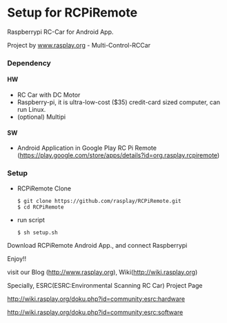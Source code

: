 # Setup for RCPiRemote

Raspberrypi RC-Car for Android App.

Project by www.rasplay.org - Multi-Control-RCCar


### Dependency
#### HW 
  * RC Car with DC Motor
  * Raspberry-pi, it is ultra-low-cost ($35) credit-card sized computer, can run Linux.
  * (optional) Multipi

#### SW
  * Android Application in Google Play
    RC Pi Remote (https://play.google.com/store/apps/details?id=org.rasplay.rcpiremote)

### Setup
  * RCPiRemote Clone

    ```
    $ git clone https://github.com/rasplay/RCPiRemote.git
    $ cd RCPiRemote
    ```
  * run script

    ```
    $ sh setup.sh
    ```

Download RCPiRemote Android App., and connect Raspberrypi

Enjoy!!  

visit our Blog (http://www.rasplay.org), Wiki(http://wiki.rasplay.org)

Specially, ESRC(ESRC:Environmental Scanning RC Car) Project Page

http://wiki.rasplay.org/doku.php?id=community:esrc:hardware

http://wiki.rasplay.org/doku.php?id=community:esrc:software
